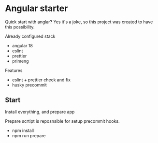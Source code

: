 # Angular starter

Quick start with anglar? Yes it's a joke, so this project was created to have this possibility.

Already configured stack

 * angular 18
 * eslint
 * prettier
 * primeng

Features
 * eslint + prettier check and fix
 * husky precommit
 


## Start

Install everything, and prepare app

Prepare scrtipt is reposnsible for setup precommit hooks.

 * npm install 
 * npm run prepare

